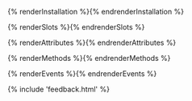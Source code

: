 {% renderInstallation %}{% endrenderInstallation %}

{% renderSlots %}{% endrenderSlots %}

{% renderAttributes %}{% endrenderAttributes %}

{% renderMethods %}{% endrenderMethods %}

{% renderEvents %}{% endrenderEvents %}

{% include 'feedback.html' %}
